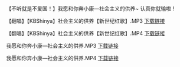 【不听就是不爱国！】我愿和你奔小康—社会主义的供养~ 认真你就输啦 !

【翻唱】【KBShinya】社会主义的供养【新世纪红歌】.MP3 [下载链接](https://coding.net/u/video-hosting/p/DownLoad/git/raw/master/%25E7%25BF%25BB%25E5%2594%25B1-KBShinya-%25E7%25A4%25BE%25E4%25BC%259A%25E4%25B8%25BB%25E4%25B9%2589%25E7%259A%2584%25E4%25BE%259B%25E5%2585%25BB-%25E6%2596%25B0%25E4%25B8%2596%25E7%25BA%25AA%25E7%25BA%25A2%25E6%25AD%258C.MP3.zip)

【翻唱】【KBShinya】社会主义的供养【新世纪红歌】.MP4 [下载链接](https://coding.net/u/video-hosting/p/DownLoad/git/raw/master/%25E7%25BF%25BB%25E5%2594%25B1-KBShinya-%25E7%25A4%25BE%25E4%25BC%259A%25E4%25B8%25BB%25E4%25B9%2589%25E7%259A%2584%25E4%25BE%259B%25E5%2585%25BB-%25E6%2596%25B0%25E4%25B8%2596%25E7%25BA%25AA%25E7%25BA%25A2%25E6%25AD%258C.MP4.zip)


我愿和你奔小康—社会主义的供养.MP3 [下载链接](https://coding.net/u/video-hosting/p/DownLoad/git/raw/master/%25E6%2588%2591%25E6%2584%25BF%25E5%2592%258C%25E4%25BD%25A0%25E5%25A5%2594%25E5%25B0%258F%25E5%25BA%25B7-%25E7%25A4%25BE%25E4%25BC%259A%25E4%25B8%25BB%25E4%25B9%2589%25E7%259A%2584%25E4%25BE%259B%25E5%2585%25BB.MP3.zip)

我愿和你奔小康—社会主义的供养.MP4 [下载链接](https://coding.net/u/video-hosting/p/DownLoad/git/raw/master/%25E6%2588%2591%25E6%2584%25BF%25E5%2592%258C%25E4%25BD%25A0%25E5%25A5%2594%25E5%25B0%258F%25E5%25BA%25B7-%25E7%25A4%25BE%25E4%25BC%259A%25E4%25B8%25BB%25E4%25B9%2589%25E7%259A%2584%25E4%25BE%259B%25E5%2585%25BB.MP4.zip)
